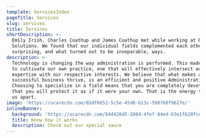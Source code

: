 ```yaml
---
template: ServicesIndex
pageTitle: Services
slug: services
title: Services
shortDescription: >-
  Emily Irish, Charles Coathup and James Coathup met while working at Renew
  Solutions. We found that our individual fields complemented each other’s in
  surprising, and what turned out to be inseparable, ways.
description: >-
  Technology is changing the way administration is performed. This made us eager
  to cultivate our own practice, one that will effectively intersect our
  expertise with our respective interests. We believe that what makes a
  successful business thrive, is an efficient and positive Administration team.
  Choosing to specialize in a field means that you are completely devoted to it;
  that you will protect it as if it were your own. That is the energy that sets
  us apart.
image: 'https://ucarecdn.com/02df6652-5c5e-45d0-b13c-598760f9627e/'
inlineBanner:
  background: 'https://ucarecdn.com/844428d5-2084-4fef-84ed-63e1f620fcea/'
  title: Know how it works
  description: Check out our special sauce
---
```


